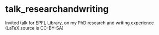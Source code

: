# talk_researchandwriting
Invited talk for EPFL Library, on my PhD research and writing experience (LaTeX source is CC-BY-SA)
